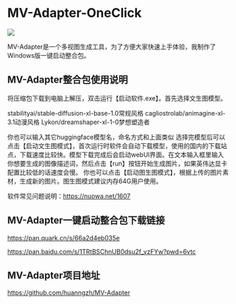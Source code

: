 # MV-Adapter-OneClick

![](https://github.com/huanngzh/MV-Adapter/raw/main/assets/doc/teaser.jpg)

MV-Adapter是一个多视图生成工具，为了方便大家快速上手体验，我制作了Windows版一键启动整合包。

## MV-Adapter整合包使用说明
将压缩包下载到电脑上解压，双击运行【启动软件.exe】。首先选择文生图模型。

stabilityai/stable-diffusion-xl-base-1.0常规风格
cagliostrolab/animagine-xl-3.1动漫风格
Lykon/dreamshaper-xl-1-0梦想塑造者

你也可以输入其它huggingface模型名，命名方式和上面类似
选择完模型后可以点击【启动文生图模式】，首次运行时软件会自动下载模型，使用的国内的下载站点，下载速度比较快。模型下载完成后会启动webUI界面。在文本输入框里输入你想要生成的图像描述词，然后点击【run】按钮开始生成图片，如果英伟达显卡配置比较低的话速度会慢。
你也可以点击【启动图生图模式】，根据上传的图片素材，生成新的图片。图生图模式建议内存64G用户使用。

软件常见问题说明：https://nuowa.net/1607

## MV-Adapter一键启动整合包下载链接

https://pan.quark.cn/s/66a2d4eb035e

https://pan.baidu.com/s/1TRtBSChnUB0dsu2f_vzFYw?pwd=6vtc

##  MV-Adapter项目地址
https://github.com/huanngzh/MV-Adapter
